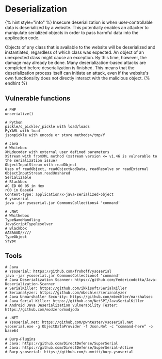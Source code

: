 # Deserialization

{% hint style="info" %}
Insecure deserialization is when user-controllable data is deserialized by a website. This potentially enables an attacker to manipulate serialized objects in order to pass harmful data into the application code.

Objects of any class that is available to the website will be deserialized and instantiated, regardless of which class was expected. An object of an unexpected class might cause an exception. By this time, however, the damage may already be done. Many deserialization-based attacks are completed before deserialization is finished. This means that the deserialization process itself can initiate an attack, even if the website's own functionality does not directly interact with the malicious object.
{% endhint %}

## Vulnerable functions

```text
# PHP
unserialize()

# Python
pickle/c_pickle/_pickle with load/loads
PyYAML with load
jsonpickle with encode or store methods>/tmp/f

# Java
# Whitebox
XMLdecoder with external user defined parameters
XStream with fromXML method (xstream version <= v1.46 is vulnerable to the serialization issue)
ObjectInputStream with readObject
Uses of readObject, readObjectNodData, readResolve or readExternal
ObjectInputStream.readUnshared
Serializable
# Blackbox
AC ED 00 05 in Hex
rO0 in Base64
Content-type: application/x-java-serialized-object
# ysoserial
java -jar ysoserial.jar CommonsCollections4 'command'

# .Net
# Whithebox
TypeNameHandling
JavaScriptTypeResolver
# Blackbox
AAEAAAD/////
TypeObject
$type
```

## Tools

```text
# Java
# Ysoserial: https://github.com/frohoff/ysoserial
java -jar ysoserial.jar CommonsCollections4 'command'
# Java Deserialization Scanner: https://github.com/federicodotta/Java-Deserialization-Scanner
# SerialKiller: https://github.com/ikkisoft/SerialKiller
# Serianalyzer: https://github.com/mbechler/serianalyzer
# Java Unmarshaller Security: https://github.com/mbechler/marshalsec
# Java Serial Killer: https://github.com/NetSPI/JavaSerialKiller
# Android Java Deserialization Vulnerability Tester: https://github.com/modzero/modjoda

# .NET
# Ysoserial.net: https://github.com/pwntester/ysoserial.net
ysoserial.exe -g ObjectDataProvider -f Json.Net -c “command-here” -o base64

# Burp-Plugins
# Java: https://github.com/DirectDefense/SuperSerial
# Java: https://github.com/DirectDefense/SuperSerial-Active
# Burp-ysoserial: https://github.com/summitt/burp-ysoserial
```



